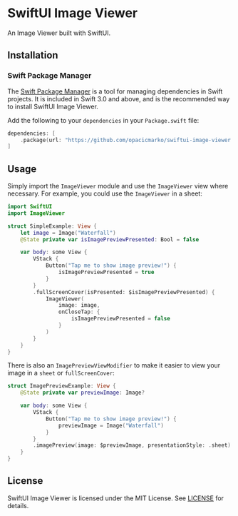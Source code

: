 # SwiftUI Image Viewer

An Image Viewer built with SwiftUI.

## Installation

### Swift Package Manager 
The [Swift Package Manager](https://www.swift.org/documentation/package-manager/) is a tool for managing dependencies in Swift projects.
It is included in Swift 3.0 and above, and is the recommended way to install SwiftUI Image Viewer.

Add the following to your `dependencies` in your `Package.swift` file:
```swift
dependencies: [
    .package(url: "https://github.com/opacicmarko/swiftui-image-viewer.git", from: "0.1.0")
]
```

## Usage
Simply import the `ImageViewer` module and use the `ImageViewer` view where necessary.
For example, you could use the `ImageViewer` in a sheet:
```swift
import SwiftUI
import ImageViewer

struct SimpleExample: View {
    let image = Image("Waterfall")
    @State private var isImagePreviewPresented: Bool = false

    var body: some View {
        VStack {
            Button("Tap me to show image preview!") {
                isImagePreviewPresented = true
            }
        }
        .fullScreenCover(isPresented: $isImagePreviewPresented) {
            ImageViewer(
                image: image,
                onCloseTap: {
                    isImagePreviewPresented = false
                }
            )
        }
    }
}
```

There is also an `ImagePreviewViewModifier` to make it easier to view your image in a `sheet` or `fullScreenCover`:
```swift
struct ImagePreviewExample: View {
    @State private var previewImage: Image?

    var body: some View {
        VStack {
            Button("Tap me to show image preview!") {
                previewImage = Image("Waterfall")
            }
        }
        .imagePreview(image: $previewImage, presentationStyle: .sheet)
    }
}

```

## License
SwiftUI Image Viewer is licensed under the MIT License. See [LICENSE](https://github.com/opacicmarko/swiftui-image-viewer/blob/main/LICENSE) for details.